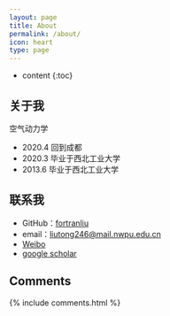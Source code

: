 ```yaml
---
layout: page
title: About
permalink: /about/
icon: heart
type: page
---
```


* content
{:toc}

## 关于我

空气动力学

* 2020.4 回到成都
* 2020.3 毕业于西北工业大学
* 2013.6 毕业于西北工业大学

## 联系我

* GitHub：[fortranliu](https://github.com/fortranliu)
* email：liutong246@mail.nwpu.edu.cn
* [Weibo](http://weibo.com/xxx)
* [google scholar](https://scholar.google.com/citations?user=yjq-JWkAAAAJ&hl=zh-CN&oi=sra)

## Comments

{% include comments.html %}
